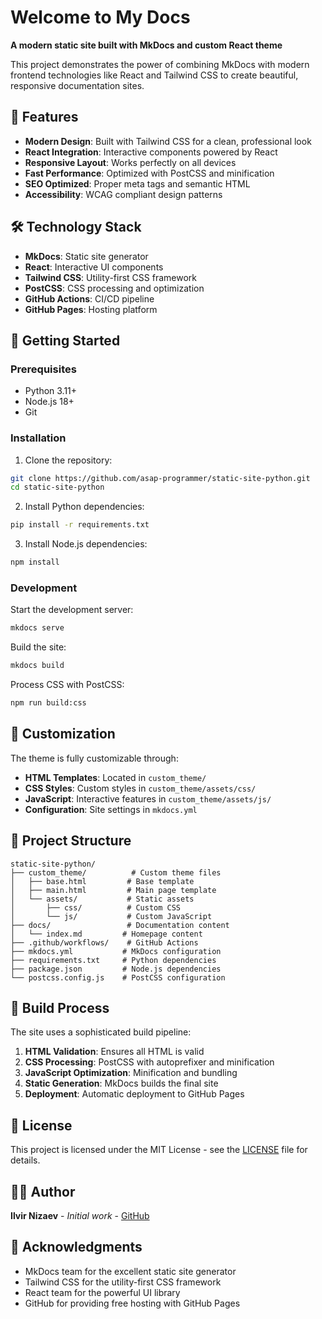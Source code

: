 # Welcome to My Docs

**A modern static site built with MkDocs and custom React theme**

This project demonstrates the power of combining MkDocs with modern frontend technologies like React and Tailwind CSS to create beautiful, responsive documentation sites.

## 🚀 Features

- **Modern Design**: Built with Tailwind CSS for a clean, professional look
- **React Integration**: Interactive components powered by React
- **Responsive Layout**: Works perfectly on all devices
- **Fast Performance**: Optimized with PostCSS and minification
- **SEO Optimized**: Proper meta tags and semantic HTML
- **Accessibility**: WCAG compliant design patterns

## 🛠️ Technology Stack

- **MkDocs**: Static site generator
- **React**: Interactive UI components
- **Tailwind CSS**: Utility-first CSS framework
- **PostCSS**: CSS processing and optimization
- **GitHub Actions**: CI/CD pipeline
- **GitHub Pages**: Hosting platform

## 📖 Getting Started

### Prerequisites

- Python 3.11+
- Node.js 18+
- Git

### Installation

1. Clone the repository:
```bash
git clone https://github.com/asap-programmer/static-site-python.git
cd static-site-python
```

2. Install Python dependencies:
```bash
pip install -r requirements.txt
```

3. Install Node.js dependencies:
```bash
npm install
```

### Development

Start the development server:
```bash
mkdocs serve
```

Build the site:
```bash
mkdocs build
```

Process CSS with PostCSS:
```bash
npm run build:css
```

## 🎨 Customization

The theme is fully customizable through:

- **HTML Templates**: Located in `custom_theme/`
- **CSS Styles**: Custom styles in `custom_theme/assets/css/`
- **JavaScript**: Interactive features in `custom_theme/assets/js/`
- **Configuration**: Site settings in `mkdocs.yml`

## 📁 Project Structure

```
static-site-python/
├── custom_theme/          # Custom theme files
│   ├── base.html         # Base template
│   ├── main.html         # Main page template
│   └── assets/           # Static assets
│       ├── css/          # Custom CSS
│       └── js/           # Custom JavaScript
├── docs/                 # Documentation content
│   └── index.md         # Homepage content
├── .github/workflows/    # GitHub Actions
├── mkdocs.yml           # MkDocs configuration
├── requirements.txt     # Python dependencies
├── package.json         # Node.js dependencies
└── postcss.config.js    # PostCSS configuration
```

## 🔧 Build Process

The site uses a sophisticated build pipeline:

1. **HTML Validation**: Ensures all HTML is valid
2. **CSS Processing**: PostCSS with autoprefixer and minification
3. **JavaScript Optimization**: Minification and bundling
4. **Static Generation**: MkDocs builds the final site
5. **Deployment**: Automatic deployment to GitHub Pages

## 📝 License

This project is licensed under the MIT License - see the [LICENSE](LICENSE) file for details.

## 👨‍💻 Author

**Ilvir Nizaev** - *Initial work* - [GitHub](https://github.com/asap-programmer)

## 🙏 Acknowledgments

- MkDocs team for the excellent static site generator
- Tailwind CSS for the utility-first CSS framework
- React team for the powerful UI library
- GitHub for providing free hosting with GitHub Pages
